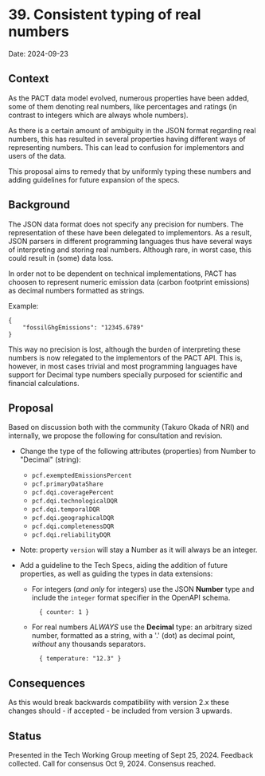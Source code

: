 # 39. Consistent typing of real numbers

Date: 2024-09-23

## Context

As the PACT data model evolved, numerous properties have been added, some of them denoting real numbers, like percentages and ratings (in contrast to integers which are always whole numbers). 

As there
is a certain amount of ambiguity in the JSON format regarding real numbers, this has 
resulted in several properties having different ways of representing numbers. This
can lead to confusion for implementors and users of the data. 

This proposal aims to remedy that by uniformly typing these numbers and adding 
guidelines for future expansion of the specs.

## Background

The JSON data format does not specify any precision for numbers. The representation of 
these have been delegated to implementors. As a result, JSON parsers in different programming languages
thus have several ways of interpreting and storing real numbers. Although rare, in worst case, this could result in (some) data loss.

In order not to be dependent on technical implementations, PACT has choosen to represent 
numeric emission data (carbon footprint emissions) as decimal numbers formatted as strings. 

Example:

    { 
        "fossilGhgEmissions": "12345.6789"
    }
  
This way no precision is lost, although the burden of interpreting these numbers is 
now relegated to the implementors of the PACT API. This is, however, in most cases 
trivial and most programming languages have support for Decimal type numbers
specially purposed for scientific and financial calculations.

## Proposal

Based on discussion both with the community (Takuro Okada of NRI) and internally, we propose the following for consultation and revision.

- Change the type of the following attributes (properties) from Number to "Decimal" (string):
  - `pcf.exemptedEmissionsPercent`
  - `pcf.primaryDataShare`    
  - `pcf.dqi.coveragePercent`     
  - `pcf.dqi.technologicalDQR`    
  - `pcf.dqi.temporalDQR`         
  - `pcf.dqi.geographicalDQR`     
  - `pcf.dqi.completenessDQR`    
  - `pcf.dqi.reliabilityDQR`      

- Note: property `version` will stay a Number as it will always be an integer.

- Add a guideline to the Tech Specs, aiding the addition of future properties, as well
as guiding the types in data extensions:
    - For integers (*and only* for integers) use the JSON **Number** type and include the `integer` format specifier in the OpenAPI schema.

            { counter: 1 }

    - For real numbers *ALWAYS* use the **Decimal** type: an arbitrary sized number, formatted as a string, with a '.' (dot) as decimal point, *without* any thousands separators. 

            { temperature: "12.3" }

## Consequences

As this would break backwards compatibility with version 2.x these changes should - if accepted - be included from version 3 upwards.

## Status

Presented in the Tech Working Group meeting of Sept 25, 2024. 
Feedback collected.
Call for consensus Oct 9, 2024. Consensus reached.
